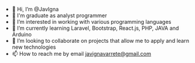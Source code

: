 - 👋 Hi, I’m @JavIgna
- 🤖 I'm graduate as analyst programmer
- 👀 I’m interested in working with various programming languages
- 🌱 I’m currently learning Laravel, Bootstrap, React.js, PHP, JAVA and Arduino
- 💞️ I’m looking to collaborate on projects that allow me to apply and learn new technologies
- 📫 How to reach me by email javignavarrete@gmail.com

<!---
JavIgna/JavIgna is a ✨ special ✨ repository because its `README.md` (this file) appears on your GitHub profile.
You can click the Preview link to take a look at your changes.
--->
